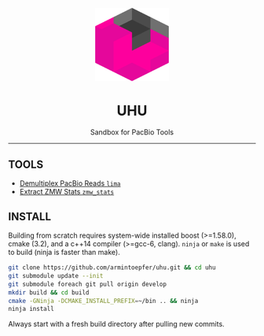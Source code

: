 <p align="center">
  <img src="doc/img/uhu.png" alt="uhu logos" width="150px"/>
</p>
<h1 align="center">UHU</h1>
<p align="center">Sandbox for PacBio Tools</p>

***

## TOOLS

- [Demultiplex PacBio Reads `lima`](doc/LIMA.md)
- [Extract ZMW Stats `zmw_stats`](doc/ZMW_STATS.md)

## INSTALL

Building from scratch requires system-wide installed boost (>=1.58.0),
cmake (3.2), and a c++14 compiler (>=gcc-6, clang). `ninja` or
`make` is used to build (ninja is faster than make).

  ```sh
  git clone https://github.com/armintoepfer/uhu.git && cd uhu
  git submodule update --init
  git submodule foreach git pull origin develop
  mkdir build && cd build
  cmake -GNinja -DCMAKE_INSTALL_PREFIX=~/bin .. && ninja
  ninja install
  ```

Always start with a fresh build directory after pulling new commits.